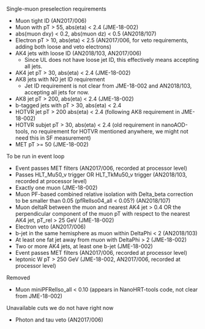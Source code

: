 Single-muon preselection requirements
- Muon tight ID (AN2017/006)
- Muon with pT > 55, abs(eta) < 2.4 (JME-18-002)
- abs(muon dxy) < 0.2, abs(muon dz) < 0.5 (AN2018/107)
- Electron pT > 10, abs(eta) < 2.5 (AN2017/006, for veto requirements, adding both loose and veto electrons)
- AK4 jets with loose ID (AN2018/103, AN2017/006)
    - Since UL does not have loose jet ID, this effectively means accepting all jets.
- AK4 jet pT > 30, abs(eta) < 2.4 (JME-18-002)
- AK8 jets with NO jet ID requirement 
    - Jet ID requirement is not clear from JME-18-002 and AN2018/103, accepting all jets for now.
- AK8 jet pT > 200, abs(eta) < 2.4 (JME-18-002)
- b-tagged jets with pT > 30, abs(eta) < 2.4
- HOTVR jet pT > 200 abs(eta) < 2.4 (following AK8 requirement in JME-18-002)
- HOTVR subjet pT > 30, abs(eta) < 2.4 (old requirement in nanoAOD-tools, no requirement for HOTVR mentioned anywhere, we might not need this in SF measurement)
- MET pT >= 50 (JME-18-002)

To be run in event loop
- Event passes MET filters (AN2017/006, recorded at processor level)
- Passes HLT_Mu50_v trigger OR HLT_TkMu50_v trigger (AN2018/103, recorded at processor level)
- Exactly one muon (JME-18-002)
- Muon PF-based combined relative isolation with Delta_beta correction to be smaller than 0.05 (pfRelIso04_all < 0.05?) (AN2018/107)
- Muon deltaR between the muon and nearest AK4 jet > 0.4 OR the perpendicular component of the muon pT with respect to the nearest AK4 jet, pT_rel > 25 GeV (JME-18-002)
- Electron veto (AN2017/006)
- b-jet in the same hemisphere as muon within DeltaPhi < 2 (AN2018/103)
- At least one fat jet away from muon with DeltaPhi > 2 (JME-18-002)
- Two or more AK4 jets, at least one b-jet (JME-18-002)
- Event passes MET filters (AN2017/006, recorded at processor level)
- leptonic W pT > 250 GeV (JME-18-002, AN2017/006, recorded at processor level)

Removed
- Muon miniPFRelIso_all < 0.10 (appears in NanoHRT-tools code, not clear from JME-18-002)

Unavailable cuts we do not have right now
- Photon and tau veto (AN2017/006)